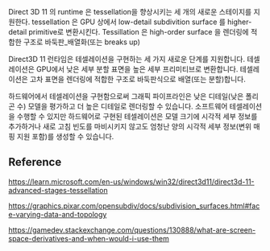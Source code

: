 Direct 3D 11 의 runtime 은  tessellation을 향상시키는 세 개의 새로운 스테이지를 지원한다. 
tessellation 은 GPU 상에서 low-detail subdivition surface 를 higher-detail primitive로 변환시킨다. Tessillation 은 high-order surface 을 렌더링에 적합한 구조로 바둑판_배열화(또는 breaks up)




Direct3D 11 런타임은 테셀레이션을 구현하는 세 가지 새로운 단계를 지원합니다. 테셀레이션은 GPU에서 낮은 세부 분할 표면을 높은 세부 프리미티브로 변환합니다. 테셀레이션은 고차 표면을 렌더링에 적합한 구조로 바둑판식으로 배열(또는 분할)합니다.

하드웨어에서 테셀레이션을 구현함으로써 그래픽 파이프라인은 낮은 디테일(낮은 폴리곤 수) 모델을 평가하고 더 높은 디테일로 렌더링할 수 있습니다. 소프트웨어 테셀레이션을 수행할 수 있지만 하드웨어로 구현된 테셀레이션은 모델 크기에 시각적 세부 정보를 추가하거나 새로 고침 빈도를 마비시키지 않고도 엄청난 양의 시각적 세부 정보(변위 매핑 지원 포함)를 생성할 수 있습니다.


## Reference

https://learn.microsoft.com/en-us/windows/win32/direct3d11/direct3d-11-advanced-stages-tessellation

https://graphics.pixar.com/opensubdiv/docs/subdivision_surfaces.html#face-varying-data-and-topology

https://gamedev.stackexchange.com/questions/130888/what-are-screen-space-derivatives-and-when-would-i-use-them